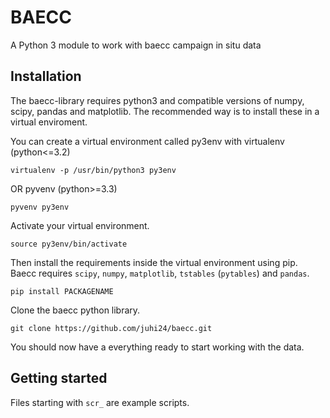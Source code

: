 BAECC
=====

A Python 3 module to work with baecc campaign in situ data

Installation
------------

The baecc-library requires python3 and compatible versions of numpy, scipy, pandas and matplotlib. 
The recommended way is to install these in a virtual enviroment.

You can create a virtual environment called py3env with virtualenv (python<=3.2)

    virtualenv -p /usr/bin/python3 py3env
    
OR pyvenv (python>=3.3)

    pyvenv py3env

Activate your virtual environment.

    source py3env/bin/activate
    
Then install the requirements inside the virtual environment using pip. Baecc requires `scipy`, `numpy`, `matplotlib`, `tstables` (`pytables`) and `pandas`.

    pip install PACKAGENAME

Clone the baecc python library.

    git clone https://github.com/juhi24/baecc.git
    
You should now have a everything ready to start working with the data.
  
Getting started
---------------

Files starting with `scr_` are example scripts.
